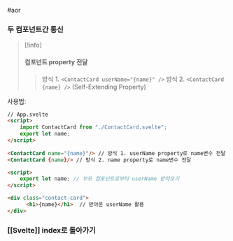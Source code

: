 #aor
### 두 컴포넌트간 통신
>[!info]
>#### 컴포넌트 property 전달
>
>> 방식 1. `<ContactCard userName="{name}" />`
>> 방식 2. `<ContactCard {name} />` (Self-Extending Property)

사용법:
```html
// App.svelte
<script>
    import ContactCard from "./ContactCard.svelte";
    export let name;
</script>
  
<ContactCard name="{name}"/> // 방식 1. userName property로 name변수 전달
<ContactCard {name}/> // 방식 2. name property로 name변수 전달
```

```html
<script>
    export let name; // 부모 컴포넌트로부터 userName 받아오기
</script>

<div class="contact-card">
      <h1>{name}</h1>  // 받아온 userName 활용
</div>
```

### [[Svelte]] index로 돌아가기